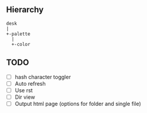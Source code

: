 ## Hierarchy

    desk
    |
    +-palette
      |
      +-color


## TODO

- [ ] hash character toggler
- [ ] Auto refresh
- [ ] Use rst
- [ ] Dir view
- [ ] Output html page (options for folder and single file)
